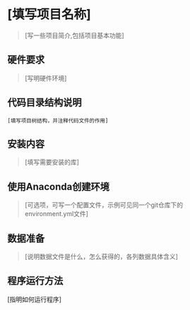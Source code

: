 
# [填写项目名称] 
  
>[写一些项目简介,包括项目基本功能]

## 硬件要求
>[写明硬件环境]
## 代码目录结构说明

<div style='display: none'>
windows生成目录结构树方法（tree）
1. 进入需要生成目录树的文件夹，把地址栏改成cmd，就会直接进入DOS界面，并且已经在当前目录。
2. 使用以下命令：
* tree：在当前目录下打印当前目录的目录结构树（不包含目录下的所有文件）。
* tree /f：在当前目录下打印当前目录的目录结构树（包含目录下的所有文件）。
* tree /f > list.txt，目录结构输出到当前目录下的 list.txt 文件。
</div>


```          
[填写项目树结构，并注释代码文件的作用]
```            


## 安装内容

>[填写需要安装的库]

## 使用Anaconda创建环境
>[可选项，可写一个配置文件，示例可见同一个git仓库下的environment.yml文件]

## 数据准备
>[说明数据文件是什么，怎么获得的，各列数据具体含义]

## 程序运行方法

[指明如何运行程序]




